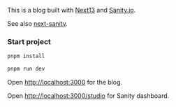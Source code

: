 This is a blog built with [Next13](https://nextjs.org/blog/next-13) and [Sanity.io](https://www.sanity.io/).

See also [next-sanity](https://www.npmjs.com/package/next-sanity).

### Start project

```bash
pnpm install

pnpm run dev
```

Open [http://localhost:3000](http://localhost:3000) for the blog.

Open [http://localhost:3000/studio](http://localhost:3000/studio) for Sanity dashboard.
